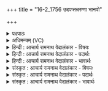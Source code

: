 +++
title = "16-2_1756 उदपप्तन्नरुणा भानवो"

+++
<details><summary>पदपाठः</summary>

उ꣢त्। अ꣣पप्तन्। अरुणाः꣢। भा꣣न꣡वः꣢। वृ꣡था꣢꣯। स्वा꣣यु꣡जः꣢। सु꣣। आयु꣡जः꣢। अ꣡रु꣢꣯षीः। गाः। अयु꣣क्षत। अ꣡क्र꣢꣯न्। उ꣣षा꣡सः꣢। व꣣यु꣡ना꣢नि। पू꣣र्व꣡था꣢। रु꣡श꣢꣯न्तम्। भा꣣नु꣢म्। अ꣡रु꣢꣯षीः। अ꣣शिश्रयुः। १७५६।
</details>

<details><summary>अधिमन्त्रम् (VC)</summary>

- उषाः
- गोतमो राहूगणः
- जगती
- निषादः
</details>

<details><summary>हिन्दी : आचार्य रामनाथ वेदालंकार - विषयः</summary>

आगे फिर उषा का वर्णन है।
</details>

<details><summary>हिन्दी : आचार्य रामनाथ वेदालंकार - पदार्थः</summary>

पदार्थान्वय -  (अरुणाः) लालिमावाले (भानवः) प्रकाश (वृथा) अनायास (उदपप्तन्) उठ रहे हैं। (अरुषीः) चमकीली उषाओं ने (स्वायुजः) सुख से जुड़नेवाली (गाः) किरणों को (अयुक्षत) पूर्व दिशा के आकाश में जोड़ दिया है। (उषासः) उषाएँ (पूर्वथा) पूर्व दिनों की भाँति (वयुनानि) लोक-जागरण के कर्मों को (अक्रन्) कर रही हैं। (अरुषीः) लालिमावाली ये उषाएँ (रुशन्तम्) चमकीले (भानुम्) सूर्य का (अशिश्रयुः) आश्रय लिये हुए हैं ॥२॥ यहाँ स्वभावोक्ति अलङ्कार है। ‘पूर्वथा’ में उपमा है ॥२॥
</details>

<details><summary>हिन्दी : आचार्य रामनाथ वेदालंकार - भावार्थः</summary>

भावार्थ -  जैसे उषाओं के उदय होने पर आकाश और भूतल प्रकाशित हो जाता है,तथा मनुष्य जागृति अनुभव करते हैं,वैसे ही आध्यात्मिक ज्योतिष्मती प्रज्ञाओं के आविभार्व होने पर चित्तपटल निर्मल हो जाता है और आत्मा,बुद्धि,प्राण,इन्द्रियाँ आदि सब योगसिद्धि के लिए सचेष्ट हो जाते हैं ॥२॥
</details>

<details><summary>संस्कृत : आचार्य रामनाथ वेदालंकार - विषयः</summary>

अथ पुनरप्युषा वर्ण्यते।
</details>

<details><summary>संस्कृत : आचार्य रामनाथ वेदालंकार - पदार्थः</summary>

पदार्थान्वय -  (अरुणाः) आरक्तवर्णाः (भानवः) प्रकाशाः (वृथा) अनायासम् (उदपप्तन्) उद्गच्छन्ति। (अरुषीः) आरोचमानाः उषसः (स्वायुजः) सुखेन आयोक्तुं शक्याः (गाः) सूर्यदीधितीः (अयुक्षत) प्राचीने वियति सम्पृक्तवत्यः (उषासः) उषसः (पूर्वथा) पूर्वेष्वहःसु इव। [अत्र ‘प्रत्नपूर्व०’ अ० ५।३।१११ इत्यनेन इवार्थे थाल् प्रत्ययः।] (वयुनानि) लोकजागरणकर्माणि (अक्रन्) कुर्वन्ति। (अरुषीः) अरुष्यः आरक्तगुणा इमा उषसः (रुशन्तम्) रोचमानम्। [रुशदिति वर्णनाम, रोचतेर्ज्वलतिकर्मणः। निरु० २।२०।] (भानुम्) आदित्यम् (अशिश्रयुः) आश्रितवत्यः सन्ति। [श्रिञ् सेवायां भ्वादिः, लङि प्रथमबहुवचने व्यत्ययेन शपः स्थाने श्लुः] ॥२॥२ अत्र स्वभावोक्तिरलङ्कारः। ‘पूर्वथा’ इत्यत्रोपमा ॥२॥
</details>

<details><summary>संस्कृत : आचार्य रामनाथ वेदालंकार - भावार्थः</summary>

भावार्थ -  यथोषसामुदये व्योम भूतलं च प्रकाशितं जायते मानवाश्च जागर्तिमनुभवन्ति तथैवाध्यात्मिकीनां ज्योतिष्मतीनां प्रज्ञानामाविर्भावे चित्तपटलं प्रसीदत्यात्मबुद्धिप्राणेन्द्रियादीनि च सर्वाणि योगसिद्धये सचेष्टानि भवन्ति ॥२॥
</details>